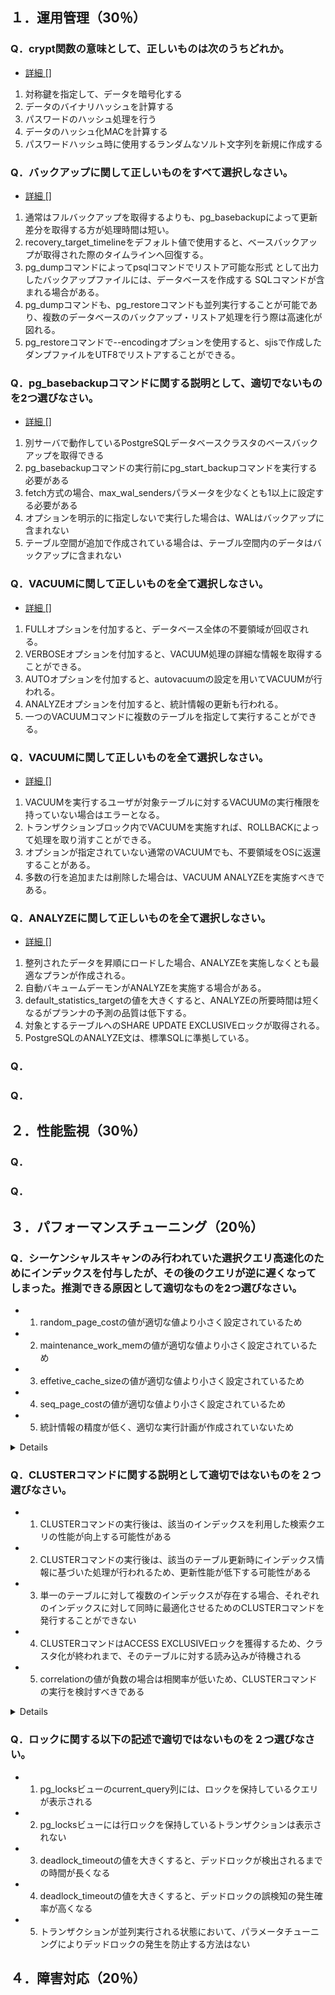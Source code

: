 ## １．運用管理（30％）
### Q．crypt関数の意味として、正しいものは次のうちどれか。
* [詳細 []](https://oss-db.jp/sample/gold_management_01/22_190731)
1. 対称鍵を指定して、データを暗号化する
2. データのバイナリハッシュを計算する
3. パスワードのハッシュ処理を行う
4. データのハッシュ化MACを計算する
5. パスワードハッシュ時に使用するランダムなソルト文字列を新規に作成する

### Q．バックアップに関して正しいものをすべて選択しなさい。
* [詳細 []](https://oss-db.jp/sample/gold_management_01/16_170313)
1. 通常はフルバックアップを取得するよりも、pg_basebackupによって更新差分を取得する方が処理時間は短い。
2. recovery_target_timelineをデフォルト値で使用すると、ベースバックアップが取得された際のタイムラインへ回復する。
3. pg_dumpコマンドによってpsqlコマンドでリストア可能な形式 として出力したバックアップファイルには、データベースを作成する SQLコマンドが含まれる場合がある。
4. pg_dumpコマンドも、pg_restoreコマンドも並列実行することが可能であり、複数のデータベースのバックアップ・リストア処理を行う際は高速化が図れる。
5. pg_restoreコマンドで--encodingオプションを使用すると、sjisで作成したダンプファイルをUTF8でリストアすることができる。

### Q．pg_basebackupコマンドに関する説明として、適切でないものを2つ選びなさい。
* [詳細 []](https://oss-db.jp/sample/gold_management_01/11_150123)
1. 別サーバで動作しているPostgreSQLデータベースクラスタのベースバックアップを取得できる
2. pg_basebackupコマンドの実行前にpg_start_backupコマンドを実行する必要がある
3. fetch方式の場合、max_wal_sendersパラメータを少なくとも1以上に設定する必要がある
4. オプションを明示的に指定しないで実行した場合は、WALはバックアップに含まれない
5. テーブル空間が追加で作成されている場合は、テーブル空間内のデータはバックアップに含まれない

### Q．VACUUMに関して正しいものを全て選択しなさい。
* [詳細 []](https://oss-db.jp/sample/gold_management_01/10_141027)
1. FULLオプションを付加すると、データベース全体の不要領域が回収される。
2. VERBOSEオプションを付加すると、VACUUM処理の詳細な情報を取得することができる。
3. AUTOオプションを付加すると、autovacuumの設定を用いてVACUUMが行われる。
4. ANALYZEオプションを付加すると、統計情報の更新も行われる。
5. 一つのVACUUMコマンドに複数のテーブルを指定して実行することができる。

### Q．VACUUMに関して正しいものを全て選択しなさい。
* [詳細 []](https://oss-db.jp/sample/gold_management_01/08_140702)
1. VACUUMを実行するユーザが対象テーブルに対するVACUUMの実行権限を持っていない場合はエラーとなる。
2. トランザクションブロック内でVACUUMを実施すれば、ROLLBACKによって処理を取り消すことができる。
3. オプションが指定されていない通常のVACUUMでも、不要領域をOSに返還することがある。
4. 多数の行を追加または削除した場合は、VACUUM ANALYZEを実施すべきである。

### Q．ANALYZEに関して正しいものを全て選択しなさい。
* [詳細 []](https://oss-db.jp/sample/gold_management_01/07_140307)
1. 整列されたデータを昇順にロードした場合、ANALYZEを実施しなくとも最適なプランが作成される。
2. 自動バキュームデーモンがANALYZEを実施する場合がある。
3. default_statistics_targetの値を大きくすると、ANALYZEの所要時間は短くなるがプランナの予測の品質は低下する。
4. 対象とするテーブルへのSHARE UPDATE EXCLUSIVEロックが取得される。
5. PostgreSQLのANALYZE文は、標準SQLに準拠している。

### Q．
### Q．

## ２．性能監視（30％）
### Q．
### Q．

## ３．パフォーマンスチューニング（20％）
### Q．シーケンシャルスキャンのみ行われていた選択クエリ高速化のためにインデックスを付与したが、その後のクエリが逆に遅くなってしまった。推測できる原因として適切なものを2つ選びなさい。
* 1. random_page_costの値が適切な値より小さく設定されているため
* 2. maintenance_work_memの値が適切な値より小さく設定されているため
* 3. effetive_cache_sizeの値が適切な値より小さく設定されているため
* 4. seq_page_costの値が適切な値より小さく設定されているため
* 5. 統計情報の精度が低く、適切な実行計画が作成されていないため
<details><div>
    A．1,5

* インデックスを付与したことによりクエリが遅くなったということは、「オプティマイザはインデックスを利用したほうがクエリが高速化すると判断したが、その判断に誤りがあった」ということになる。
* 1. 「random_page_costの値が適切な値より小さい」場合、「オプティマイザは実際よりもインデックスアクセスが高速である」と判断することになるため、適切。
* 2. maintenance_work_memの値は、コスト計算とは無関係であるため、不適切
* 3. 「effetive_cache_sizeの値が適切な値より小さい」場合は、「オプティマイザは実際よりもインデックスアクセスが低速である」と判断することになるため、不適切。
* 4. 「seq_page_costの値が適切な値より小さい」場合は、「オプティマイザは実際よりもシーケンシャルアクセスが高速である」と判断することになるため、不適切。
* 5. 統計情報の精度が低異場合は、適切な実行計画が作成されないため、適切
</div></details>


### Q．CLUSTERコマンドに関する説明として適切ではないものを２つ選びなさい。
* 1. CLUSTERコマンドの実行後は、該当のインデックスを利用した検索クエリの性能が向上する可能性がある
* 2. CLUSTERコマンドの実行後は、該当のテーブル更新時にインデックス情報に基づいた処理が行われるため、更新性能が低下する可能性がある
* 3. 単一のテーブルに対して複数のインデックスが存在する場合、それぞれのインデックスに対して同時に最適化させるためのCLUSTERコマンドを発行することができない
* 4. CLUSTERコマンドはACCESS EXCLUSIVEロックを獲得するため、クラスタ化が終われまで、そのテーブルに対する読み込みが待機される
* 5. correlationの値が負数の場合は相関率が低いため、CLUSTERコマンドの実行を検討すべきである
<details>A．2,5</details>

### Q．ロックに関する以下の記述で適切ではないものを２つ選びなさい。
* 1. pg_locksビューのcurrent_query列には、ロックを保持しているクエリが表示される
* 2. pg_locksビューには行ロックを保持しているトランザクションは表示されない
* 3. deadlock_timeoutの値を大きくすると、デッドロックが検出されるまでの時間が長くなる
* 4. deadlock_timeoutの値を大きくすると、デッドロックの誤検知の発生確率が高くなる
* 5. トランザクションが並列実行される状態において、パラメータチューニングによりデッドロックの発生を防止する方法はない


## ４．障害対応（20％）
